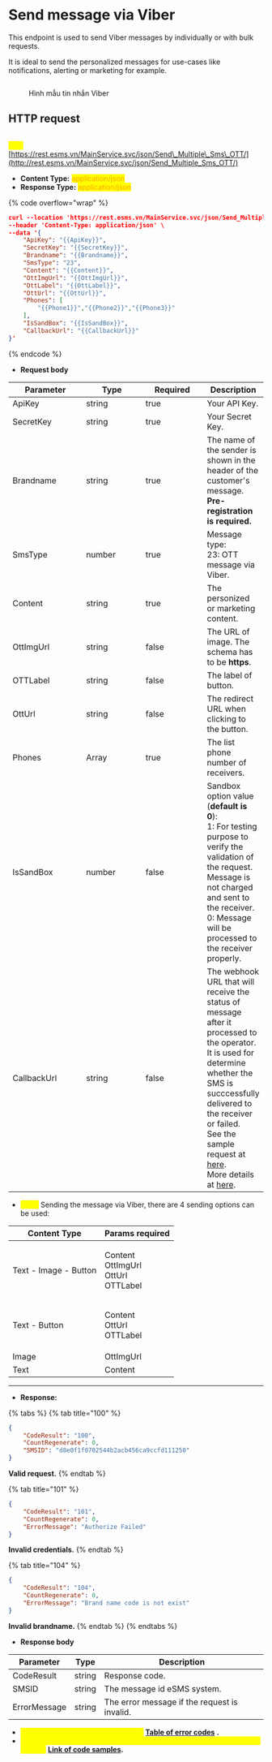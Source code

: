 # Send message via Viber

This endpoint is used to send Viber messages by individually or with bulk requests.

It is ideal to send the personalized messages for use-cases like notifications, alerting or marketing for example.

<figure><img src="../../.gitbook/assets/hình lên viber.png" alt=""><figcaption><p>Hình mẫu tin nhắn Viber</p></figcaption></figure>

## HTTP request

\
<mark style="color:yellow;">**`POST`**</mark> [https://rest.esms.vn/MainService.svc/json/Send\_Multiple\_Sms\_OTT/](http://rest.esms.vn/MainService.svc/json/Send_Multiple_Sms_OTT/)



* **Content Type:** <mark style="color:orange;">application/json</mark>
* **Response Type:** <mark style="color:orange;">application/json</mark>

{% code overflow="wrap" %}
```json
curl --location 'https://rest.esms.vn/MainService.svc/json/Send_Multiple_Sms_OTT/' \
--header 'Content-Type: application/json' \
--data '{
    "ApiKey": "{{ApiKey}}",
    "SecretKey": "{{SecretKey}}",
    "Brandname": "{{Brandname}}",
    "SmsType": "23",
    "Content": "{{Content}}",
    "OttImgUrl": "{{OttImgUrl}}",
    "OttLabel": "{{OttLabel}}",
    "OttUrl": "{{OttUrl}}",
    "Phones": [
        "{{Phone1}}","{{Phone2}}","{{Phone3}}"
    ],
    "IsSandBox": "{{IsSandBox}}",
    "CallbackUrl": "{{CallbackUrl}}"
}'
```
{% endcode %}

* **Request body**

<table><thead><tr><th width="175">Parameter</th><th width="148">Type</th><th width="143" data-type="checkbox">Required</th><th>Description</th></tr></thead><tbody><tr><td>ApiKey</td><td>string</td><td>true</td><td>Your API Key.</td></tr><tr><td>SecretKey</td><td>string</td><td>true</td><td>Your Secret Key.</td></tr><tr><td>Brandname</td><td>string</td><td>true</td><td>The name of the sender is shown in the header of the customer's message. <br><strong>Pre-registration is required.</strong></td></tr><tr><td>SmsType</td><td>number</td><td>true</td><td>Message type:<br>23: OTT message via Viber.</td></tr><tr><td>Content</td><td>string</td><td>true</td><td>The personized or marketing content.</td></tr><tr><td>OttImgUrl</td><td>string</td><td>false</td><td>The URL of image. The schema has to be <strong>https</strong>.</td></tr><tr><td>OTTLabel</td><td>string</td><td>false</td><td>The label of button.</td></tr><tr><td>OttUrl</td><td>string</td><td>false</td><td>The redirect URL when clicking to the button.</td></tr><tr><td>Phones</td><td>Array</td><td>true</td><td>The list phone number of receivers.</td></tr><tr><td>IsSandBox</td><td>number</td><td>false</td><td>Sandbox option value (<strong>default is 0</strong>):<br>1: For testing purpose to verify the validation of the request. Message is not charged and sent to the receiver.<br>0: Message will be processed to the receiver properly.</td></tr><tr><td>CallbackUrl</td><td>string</td><td>false</td><td>The webhook URL that will receive the status of message after it processed to the operator. It is used for determine whether the SMS is succcessfully delivered to the receiver or failed.<br>See the sample request at <a href="https://samplefordevelopers.esms.vn/#20f85e1f-3d9e-4ff4-bc4f-8d9c9edbc88a">here</a>.<br>More details at <a href="../callback-url.md">here</a>.</td></tr></tbody></table>

* <mark style="color:yellow;">**`Note:`**</mark> Sending the message via Viber, there are 4 sending options can be used:

| Content Type          | Params required                                   |
| --------------------- | ------------------------------------------------- |
| Text - Image - Button | <p>Content<br>OttImgUrl<br>OttUrl<br>OTTLabel</p> |
| Text - Button         | <p>Content<br>OttUrl<br>OTTLabel</p>              |
| Image                 | OttImgUrl                                         |
| Text                  | Content                                           |

***

* **Response:**

{% tabs %}
{% tab title="100" %}
```json
{
    "CodeResult": "100",
    "CountRegenerate": 0,
    "SMSID": "d8e0f1f0702544b2acb456ca9ccfd111250"
}
```

**Valid request.**
{% endtab %}

{% tab title="101" %}
```json
{
    "CodeResult": "101",
    "CountRegenerate": 0,
    "ErrorMessage": "Authorize Failed"
}
```

**Invalid credentials.**
{% endtab %}

{% tab title="104" %}
```json
{
    "CodeResult": "104",
    "CountRegenerate": 0,
    "ErrorMessage": "Brand name code is not exist"
}
```

**Invalid brandname.**
{% endtab %}
{% endtabs %}

* **Response body**

| Parameter    | Type   | Description                                  |
| ------------ | ------ | -------------------------------------------- |
| CodeResult   | string | Response code.                               |
| SMSID        | string | The message id eSMS system.                  |
| ErrorMessage | string | The error message if the request is invalid. |

* _<mark style="color:yellow;">**The detail of error code can refer at**</mark>_ [**Table of error codes**](../table-of-error-codes.md) **.**
* _<mark style="color:yellow;">**Get the  sample of code for programing languagues to use in Postman refer at**</mark>_ [**Link  of code samples**](https://samplefordevelopers.esms.vn/#850974b9-12cf-46f5-946c-e8e15aa3585b)**.**
